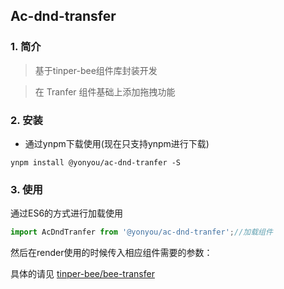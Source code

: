 ## Ac-dnd-transfer

### 1. 简介

> 基于tinper-bee组件库封装开发

> 在 Tranfer 组件基础上添加拖拽功能




### 2. 安装

- 通过ynpm下载使用(现在只支持ynpm进行下载)

`ynpm install @yonyou/ac-dnd-tranfer -S`

### 3. 使用

通过ES6的方式进行加载使用

```js
import AcDndTranfer from '@yonyou/ac-dnd-tranfer';//加载组件
```
然后在render使用的时候传入相应组件需要的参数：

具体的请见 [tinper-bee/bee-transfer](https://github.com/tinper-bee/bee-transfer/blob/master/README.md)

